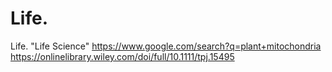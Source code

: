 # Life.
Life. "Life Science" https://www.google.com/search?q=plant+mitochondria https://onlinelibrary.wiley.com/doi/full/10.1111/tpj.15495
